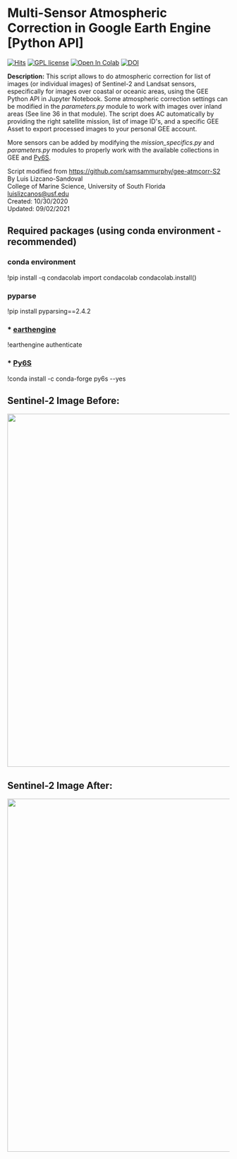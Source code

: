 # Multi-Sensor Atmospheric Correction in Google Earth Engine [Python API]

[![Hits](https://hits.seeyoufarm.com/api/count/incr/badge.svg?url=https%3A%2F%2Fgithub.com%2Fluislizcano%2Fgee-atmcorr-py6s%2F&count_bg=%2379C83D&title_bg=%23555555&icon=nextdoor.svg&icon_color=%23E7E7E7&title=Visits&edge_flat=false)](https://hits.seeyoufarm.com)
[![GPL license](https://img.shields.io/badge/License-GPL-blue.svg)](http://perso.crans.org/besson/LICENSE.html)
[![Open In Colab](https://colab.research.google.com/assets/colab-badge.svg)](https://colab.research.google.com/github/luislizcano/gee-atmcorr-py6s/blob/main/jupyter_notebooks/BOA_by_collection_colab.ipynb)
[![DOI](https://zenodo.org/badge/304372687.svg)](https://zenodo.org/badge/latestdoi/304372687)


**Description:** This script allows to do atmospheric correction for list of images (or individual images) of Sentinel-2 and Landsat sensors, especifically for images over coastal or oceanic areas, using the GEE Python API in Jupyter Notebook. Some atmospheric correction settings can be modified in the *parameters.py* module to work with images over inland areas (See line 36 in that module). The script does AC automatically by providing the right satellite mission, list of image ID's, and a specific GEE Asset to export processed images to your personal GEE account.<br/>

More sensors can be added by modifying the *mission_specifics.py* and *parameters.py* modules to properly work with the available collections in GEE and [Py6S](https://github.com/robintw/Py6S/blob/master/Py6S/Params/wavelength.py).<br/>

Script modified from https://github.com/samsammurphy/gee-atmcorr-S2<br/>
By Luis Lizcano-Sandoval<br/>
College of Marine Science, University of South Florida<br/>
luislizcanos@usf.edu<br/>
Created: 10/30/2020<br/>
Updated: 09/02/2021

## Required packages (using conda environment - recommended)
### conda environment
!pip install -q condacolab
import condacolab
condacolab.install()

### pyparse
!pip install pyparsing==2.4.2

### * [earthengine](https://developers.google.com/earth-engine/guides/python_install-conda)
!earthengine authenticate

### * [Py6S](https://py6s.readthedocs.io/en/latest/installation.html)
!conda install -c conda-forge py6s --yes

## Sentinel-2 Image Before:
<img src="https://raw.github.com/luislizcano/gee-atmcorr-py6s/main/jupyter_notebooks/toa.png" width="800">

## Sentinel-2 Image After:
<img src="https://raw.github.com/luislizcano/gee-atmcorr-py6s/main/jupyter_notebooks/boa.png" width="800">
